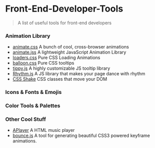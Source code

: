 ﻿# Front-End-Developer-Tools > A list of useful tools for front-end developers### Animation Library* [animate.css](https://github.com/daneden/animate.css/) A bunch of cool, cross-browser animations* [animate.jss](https://github.com/juliangarnier/anime/) A lightweight JavaScript Animation Library* [loaders.css](https://github.com/ConnorAtherton/loaders.css/) Pure CSS Loading Animations* [balloon.css](https://github.com/kazzkiq/balloon.css/) Pure CSS tooltips* [tippy.js](https://github.com/atomiks/tippyjs/) A highly customizable JS tooltip library* [Rhythm.js](https://github.com/Okazari/Rythm.js/) A JS library that makes your page dance with rhythm* [CSS Shake](https://github.com/elrumordelaluz/csshake/) CSS classes that move your DOM### Icons & Fonts & Emojis### Color Tools & Palettes### Other Cool Stuff* [APlayer](https://github.com/MoePlayer/APlayer/) A HTML music player* [bounce.js](https://github.com/tictail/bounce.js) A tool for generating beautiful CSS3 powered keyframe animations.